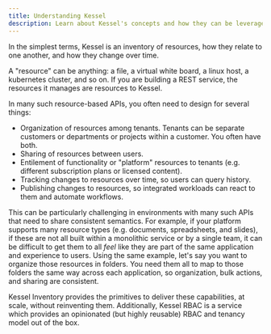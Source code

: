 ```yaml
---
title: Understanding Kessel
description: Learn about Kessel's concepts and how they can be leveraged to unify APIs.
---
```


In the simplest terms, Kessel is an inventory of resources, how they relate to one another, and how they change over time.

A "resource" can be anything: a file, a virtual white board, a linux host, a kubernetes cluster, and so on. If you are building a REST service, the resources it manages are resources to Kessel.

In many such resource-based APIs, you often need to design for several things:

- Organization of resources among tenants. Tenants can be separate customers or departments or projects within a customer. You often have both.
- Sharing of resources between users.
- Entilement of functionality or "platform" resources to tenants (e.g. different subscription plans or licensed content).
- Tracking changes to resources over time, so users can query history.
- Publishing changes to resources, so integrated workloads can react to them and automate workflows.

This can be particularly challenging in environments with many such APIs that need to share consistent semantics. For example, if your platform supports many resource types (e.g. documents, spreadsheets, and slides), if these are not all built within a monolithic service or by a single team, it can be difficult to get them to all _feel_ like they are part of the same application and experience to users. Using the same example, let's say you want to organize those resources in folders. You need them all to map to those folders the same way across each application, so organization, bulk actions, and sharing are consistent.

Kessel Inventory provides the primitives to deliver these capabilities, at scale, without reinventing them. Additionally, Kessel RBAC is a service which provides an opinionated (but highly reusable) RBAC and tenancy model out of the box.
